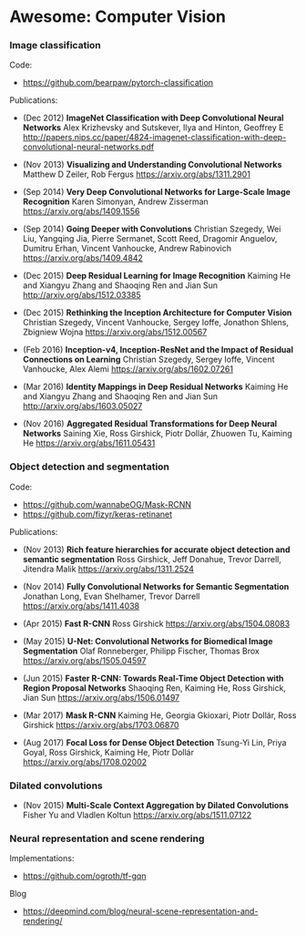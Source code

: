 # Awesome: Computer Vision 


### Image classification

Code:
- https://github.com/bearpaw/pytorch-classification


Publications:

- (Dec 2012)  **ImageNet Classification with Deep Convolutional Neural Networks**
    Alex Krizhevsky and Sutskever, Ilya and Hinton, Geoffrey E
    http://papers.nips.cc/paper/4824-imagenet-classification-with-deep-convolutional-neural-networks.pdf
    
    
- (Nov 2013) **Visualizing and Understanding Convolutional Networks**
    Matthew D Zeiler, Rob Fergus
    https://arxiv.org/abs/1311.2901
    
    
- (Sep 2014) **Very Deep Convolutional Networks for Large-Scale Image Recognition**
    Karen Simonyan, Andrew Zisserman
    https://arxiv.org/abs/1409.1556
    
    
- (Sep 2014) **Going Deeper with Convolutions**
    Christian Szegedy, Wei Liu, Yangqing Jia, Pierre Sermanet, Scott Reed, Dragomir Anguelov, Dumitru Erhan, Vincent Vanhoucke, Andrew Rabinovich
    https://arxiv.org/abs/1409.4842 
    
    
- (Dec 2015) **Deep Residual Learning for Image Recognition** 
    Kaiming He and Xiangyu Zhang and Shaoqing Ren and Jian Sun
    http://arxiv.org/abs/1512.03385
    
    
- (Dec 2015) **Rethinking the Inception Architecture for Computer Vision**
    Christian Szegedy, Vincent Vanhoucke, Sergey Ioffe, Jonathon Shlens, Zbigniew Wojna
    https://arxiv.org/abs/1512.00567
    
    
- (Feb 2016) **Inception-v4, Inception-ResNet and the Impact of Residual Connections on Learning**
    Christian Szegedy, Sergey Ioffe, Vincent Vanhoucke, Alex Alemi
    https://arxiv.org/abs/1602.07261
  
  
- (Mar 2016) **Identity Mappings in Deep Residual Networks** 
    Kaiming He and Xiangyu Zhang and Shaoqing Ren and Jian Sun
    http://arxiv.org/abs/1603.05027
    
    
- (Nov 2016) **Aggregated Residual Transformations for Deep Neural Networks**
    Saining Xie, Ross Girshick, Piotr Dollár, Zhuowen Tu, Kaiming He
    https://arxiv.org/abs/1611.05431



### Object detection and segmentation

Code:

- https://github.com/wannabeOG/Mask-RCNN
- https://github.com/fizyr/keras-retinanet


Publications:

- (Nov 2013) **Rich feature hierarchies for accurate object detection and semantic segmentation**
    Ross Girshick, Jeff Donahue, Trevor Darrell, Jitendra Malik
    https://arxiv.org/abs/1311.2524
    
    
- (Nov 2014) **Fully Convolutional Networks for Semantic Segmentation**
    Jonathan Long, Evan Shelhamer, Trevor Darrell
    https://arxiv.org/abs/1411.4038
    
    
- (Apr 2015) **Fast R-CNN**
    Ross Girshick
    https://arxiv.org/abs/1504.08083
    
    
- (May 2015) **U-Net: Convolutional Networks for Biomedical Image Segmentation**
    Olaf Ronneberger, Philipp Fischer, Thomas Brox
    https://arxiv.org/abs/1505.04597
    
    
- (Jun 2015) **Faster R-CNN: Towards Real-Time Object Detection with Region Proposal Networks**
    Shaoqing Ren, Kaiming He, Ross Girshick, Jian Sun
    https://arxiv.org/abs/1506.01497
    
    
- (Mar 2017) **Mask R-CNN**
    Kaiming He, Georgia Gkioxari, Piotr Dollár, Ross Girshick
    https://arxiv.org/abs/1703.06870
    
    
- (Aug 2017) **Focal Loss for Dense Object Detection**
    Tsung-Yi Lin, Priya Goyal, Ross Girshick, Kaiming He, Piotr Dollár
    https://arxiv.org/abs/1708.02002


### Dilated convolutions

- (Nov 2015) **Multi-Scale Context Aggregation by Dilated Convolutions**
  Fisher Yu and Vladlen Koltun
  https://arxiv.org/abs/1511.07122


### Neural representation and scene rendering

Implementations:
- https://github.com/ogroth/tf-gqn

Blog
- https://deepmind.com/blog/neural-scene-representation-and-rendering/
